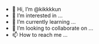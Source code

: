 - 👋 Hi, I’m @kikkkkun
- 👀 I’m interested in ...
- 🌱 I’m currently learning ...
- 💞️ I’m looking to collaborate on ...
- 📫 How to reach me ...

<!---
kikkkkun/kikkkkun is a ✨ special ✨ repository because its `README.md` (this file) appears on your GitHub profile.
You can click the Preview link to take a look at your changes.
--->
